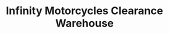 ---
title: "Infinity Motorcycles Clearance Warehouse"
url: /camberley/infinity-motorcycles-clearance-warehouse/
shop: motorcycle
---